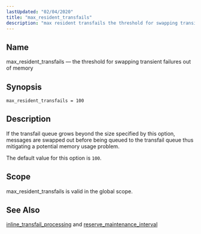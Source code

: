 ```yaml
---
lastUpdated: "02/04/2020"
title: "max_resident_transfails"
description: "max resident transfails the threshold for swapping transient failures out of memory max resident transfails 100 If the transfail queue grows beyond the size specified by this option messages are swapped out before being queued to the transfail queue thus mitigating a potential memory usage problem The default value for..."
---
```


<a name="conf.ref.max_resident_transfails"></a> 
## Name

max_resident_transfails — the threshold for swapping transient failures out of memory

## Synopsis

`max_resident_transfails = 100`

<a name="idp10253664"></a> 
## Description

If the transfail queue grows beyond the size specified by this option, messages are swapped out before being queued to the transfail queue thus mitigating a potential memory usage problem.

The default value for this option is `100`.

<a name="idp10256320"></a> 
## Scope

max_resident_transfails is valid in the global scope.

<a name="idp10257968"></a> 
## See Also

[inline_transfail_processing](/momentum/3/3-reference/3-reference-conf-ref-inline-transfail-processing) and [reserve_maintenance_interval](/momentum/3/3-reference/3-reference-conf-ref-reserve-maintenance-interval)